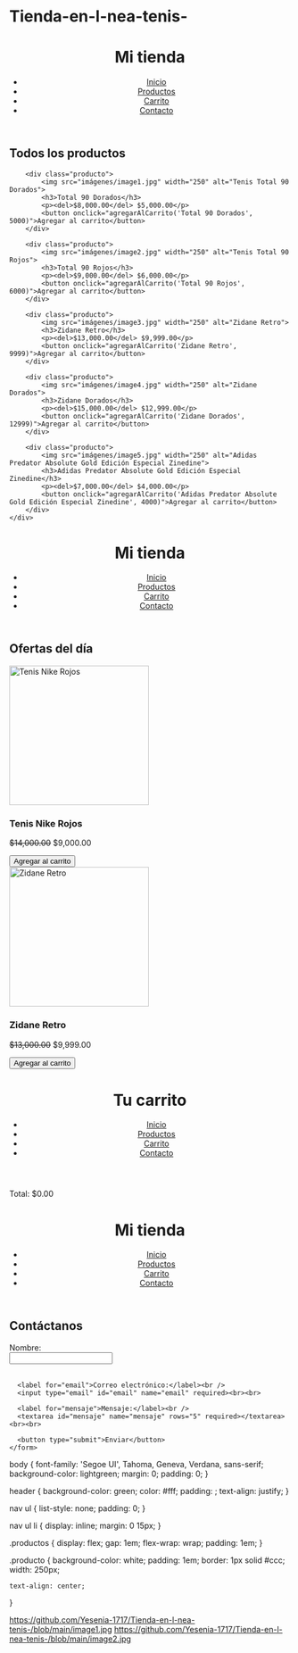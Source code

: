 # Tienda-en-l-nea-tenis-
<!DOCTYPE html>
<html lang="es">
<head>
    <meta charset="UTF-8">
    <meta name="viewport" content="width=device-width, initial-scale=1.0">
    <title>Productos - Mi tienda</title>
    <link rel="stylesheet" href="css/estilos.css">
</head>
<body>
<header>
    <h1>Mi tienda</h1>
    <nav>
        <ul>
            <li><a href="index.html">Inicio</a></li>
            <li><a href="productos.html">Productos</a></li>
            <li><a href="carrito.html">Carrito</a></li>
            <li><a href="contacto.html">Contacto</a></li>
        </ul>
    </nav>
</header>

<main>
    <h2>Todos los productos</h2>
    <div class="productos">

        <div class="producto">
            <img src="imágenes/image1.jpg" width="250" alt="Tenis Total 90 Dorados">
            <h3>Total 90 Dorados</h3>
            <p><del>$8,000.00</del> $5,000.00</p>
            <button onclick="agregarAlCarrito('Total 90 Dorados', 5000)">Agregar al carrito</button>
        </div>

        <div class="producto">
            <img src="imágenes/image2.jpg" width="250" alt="Tenis Total 90 Rojos">
            <h3>Total 90 Rojos</h3>
            <p><del>$9,000.00</del> $6,000.00</p>
            <button onclick="agregarAlCarrito('Total 90 Rojos', 6000)">Agregar al carrito</button>
        </div>

        <div class="producto">
            <img src="imágenes/image3.jpg" width="250" alt="Zidane Retro">
            <h3>Zidane Retro</h3>
            <p><del>$13,000.00</del> $9,999.00</p>
            <button onclick="agregarAlCarrito('Zidane Retro', 9999)">Agregar al carrito</button>
        </div>

        <div class="producto">
            <img src="imágenes/image4.jpg" width="250" alt="Zidane Dorados">
            <h3>Zidane Dorados</h3>
            <p><del>$15,000.00</del> $12,999.00</p>
            <button onclick="agregarAlCarrito('Zidane Dorados', 12999)">Agregar al carrito</button>
        </div>

        <div class="producto">
            <img src="imágenes/image5.jpg" width="250" alt="Adidas Predator Absolute Gold Edición Especial Zinedine">
            <h3>Adidas Predator Absolute Gold Edición Especial Zinedine</h3>
            <p><del>$7,000.00</del> $4,000.00</p>
            <button onclick="agregarAlCarrito('Adidas Predator Absolute Gold Edición Especial Zinedine', 4000)">Agregar al carrito</button>
        </div>
    </div>
</main>

<script src="js/carrito.js"></script>
</body>
</html>

<!DOCTYPE html>
<html lang="es">
<head>
    <meta charset="UTF-8">
    <meta name="viewport" content="width=device-width, initial-scale=1.0">
    <title>Inicio - Mi tienda</title>
    <link rel="stylesheet" href="css/estilos.css">
</head>
<body>
<header>
    <h1>Mi tienda</h1>
    <nav>
        <ul>
            <li><a href="index.html">Inicio</a></li>
            <li><a href="productos.html">Productos</a></li>
            <li><a href="carrito.html">Carrito</a></li>
            <li><a href="contacto.html">Contacto</a></li>
        </ul>
    </nav>
</header>

<main>
    <h2>Ofertas del día</h2>
    <div class="productos">
        <div class="producto">
            <img src="imágenes/image1.jpg" width="250" alt="Tenis Nike Rojos">
            <h3>Tenis Nike Rojos</h3>
            <p><del>$14,000.00</del> $9,000.00</p>
            <button onclick="agregarAlCarrito('Tenis Nike Rojos', 9000)">Agregar al carrito</button>
        </div>
        <div class="producto">
            <img src="imágenes/image2.jpg" width="250" alt="Zidane Retro">
            <h3>Zidane Retro</h3>
            <p><del>$13,000.00</del> $9,999.00</p>
            <button onclick="agregarAlCarrito('Zidane Retro', 9999)">Agregar al carrito</button>
        </div>
    </div>
</main>

<script src="js/carrito.js"></script>
</body>
</html>

<!DOCTYPE html>
<html lang="es">
<head>
    <meta charset="UTF-8">
    <meta name="viewport" content="width=device-width, initial-scale=1.0">
    <title>Carrito</title>
    <link rel="stylesheet" href="css/estilos.css">
</head>
<body>
<header>
    <h1>Tu carrito</h1>
    <nav>
        <ul>
            <li><a href="index.html">Inicio</a></li>
            <li><a href="productos.html">Productos</a></li>
            <li><a href="carrito.html">Carrito</a></li>
            <li><a href="contacto.html">Contacto</a></li>
        </ul>
    </nav>
</header>

<main>
    <ul id="lista-carrito"></ul>
    <p id="total-carrito">Total: $0.00</p>
</main>

<script src="js/carrito.js"></script>
</body>
</html>

 <!DOCTYPE html>
<html lang="es">
<head>
  <meta charset="UTF-8" />
  <meta name="viewport" content="width=device-width, initial-scale=1.0"/>
  <title>Contacto - Mi tienda</title>
  <link rel="stylesheet" href="css/estilos.css">
</head>
<body>
  <header>
    <h1>Mi tienda</h1>
    <nav>
      <ul>
        <li><a href="index.html">Inicio</a></li>
        <li><a href="productos.html">Productos</a></li>
        <li><a href="carrito.html">Carrito</a></li>
        <li><a href="contacto.html">Contacto</a></li>
      </ul>
    </nav>
  </header>

  <main>
    <h2>Contáctanos</h2>
    <form>
      <label for="nombre">Nombre:</label><br />
      <input type="text" id="nombre" name="nombre" required><br><br>

      <label for="email">Correo electrónico:</label><br />
      <input type="email" id="email" name="email" required><br><br>

      <label for="mensaje">Mensaje:</label><br />
      <textarea id="mensaje" name="mensaje" rows="5" required></textarea><br><br>

      <button type="submit">Enviar</button>
    </form>
  </main>

  <script src="js/funciones.js"></script>
</body>
</html>

body {
    font-family: 'Segoe UI', Tahoma, Geneva, Verdana, sans-serif;
    background-color: lightgreen;
    margin: 0;
    padding: 0;
}

header {
    background-color: green;
    color: #fff;
    padding: ;
    text-align: justify;
}

nav ul {
    list-style: none;
    padding: 0;
}

nav ul li {
    display: inline;
    margin: 0 15px;
}

.productos {
    display: flex;
    gap: 1em;
    flex-wrap: wrap;
    padding: 1em;
}

.producto {
    background-color: white;
    padding: 1em;
    border: 1px solid #ccc;
    width: 250px;

    
    text-align: center;
}

https://github.com/Yesenia-1717/Tienda-en-l-nea-tenis-/blob/main/image1.jpg
https://github.com/Yesenia-1717/Tienda-en-l-nea-tenis-/blob/main/image2.jpg




